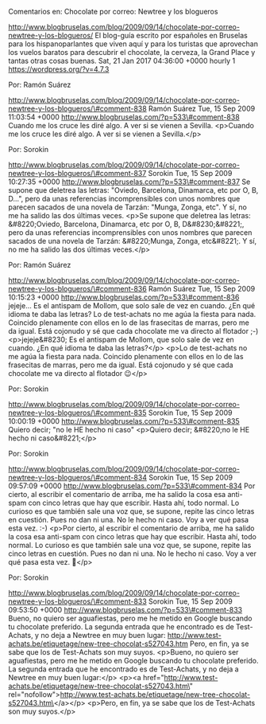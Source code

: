 Comentarios en: Chocolate por correo: Newtree y los blogueros

http://www.blogbruselas.com/blog/2009/09/14/chocolate-por-correo-newtree-y-los-blogueros/
El blog-guía escrito por españoles en Bruselas para los hispanoparlantes
que viven aquí y para los turistas que aprovechan los vuelos baratos
para descubrir el chocolate, la cerveza, la Grand Place y tantas otras
cosas buenas. Sat, 21 Jan 2017 04:36:00 +0000 hourly 1
https://wordpress.org/?v=4.7.3

Por: Ramón Suárez

http://www.blogbruselas.com/blog/2009/09/14/chocolate-por-correo-newtree-y-los-blogueros/\#comment-838
Ramón Suárez Tue, 15 Sep 2009 11:03:54 +0000
http://www.blogbruselas.com/?p=533\#comment-838 Cuando me los cruce les
diré algo. A ver si se vienen a Sevilla. \<p\>Cuando me los cruce les
diré algo. A ver si se vienen a Sevilla.\</p\>

Por: Sorokin

http://www.blogbruselas.com/blog/2009/09/14/chocolate-por-correo-newtree-y-los-blogueros/\#comment-837
Sorokin Tue, 15 Sep 2009 10:27:35 +0000
http://www.blogbruselas.com/?p=533\#comment-837 Se supone que deletrea
las letras: &quot;Oviedo, Barcelona, Dinamarca, etc por O, B,
D\...&quot;, pero da unas referencias incomprensibles con unos nombres
que parecen sacados de una novela de Tarzán: &quot;Munga, Zonga,
etc&quot;. Y sí, no me ha salido las dos últimas veces. \<p\>Se supone
que deletrea las letras: &\#8220;Oviedo, Barcelona, Dinamarca, etc por
O, B, D&\#8230;&\#8221;, pero da unas referencias incomprensibles con
unos nombres que parecen sacados de una novela de Tarzán: &\#8220;Munga,
Zonga, etc&\#8221;. Y sí, no me ha salido las dos últimas veces.\</p\>

Por: Ramón Suárez

http://www.blogbruselas.com/blog/2009/09/14/chocolate-por-correo-newtree-y-los-blogueros/\#comment-836
Ramón Suárez Tue, 15 Sep 2009 10:15:23 +0000
http://www.blogbruselas.com/?p=533\#comment-836 jejeje\... Es el
antispam de Mollom, que solo sale de vez en cuando. ¿En qué idioma te
daba las letras? Lo de test-achats no me agúa la fiesta para nada.
Coincido plenamente con ellos en lo de las frasecitas de marras, pero me
da igual. Está cojonudo y sé que cada chocolate me va directo al
flotador ;-) \<p\>jejeje&\#8230; Es el antispam de Mollom, que solo sale
de vez en cuando. ¿En qué idioma te daba las letras?\</p\> \<p\>Lo de
test-achats no me agúa la fiesta para nada. Coincido plenamente con
ellos en lo de las frasecitas de marras, pero me da igual. Está cojonudo
y sé que cada chocolate me va directo al flotador 😉\</p\>

Por: Sorokin

http://www.blogbruselas.com/blog/2009/09/14/chocolate-por-correo-newtree-y-los-blogueros/\#comment-835
Sorokin Tue, 15 Sep 2009 10:00:19 +0000
http://www.blogbruselas.com/?p=533\#comment-835 Quiero decir; &quot;no
le HE hecho ni caso&quot; \<p\>Quiero decir; &\#8220;no le HE hecho ni
caso&\#8221;\</p\>

Por: Sorokin

http://www.blogbruselas.com/blog/2009/09/14/chocolate-por-correo-newtree-y-los-blogueros/\#comment-834
Sorokin Tue, 15 Sep 2009 09:57:09 +0000
http://www.blogbruselas.com/?p=533\#comment-834 Por cierto, al escribir
el comentario de arriba, me ha salido la cosa esa anti-spam con cinco
letras que hay que escribir. Hasta ahí, todo normal. Lo curioso es que
también sale una voz que, se supone, repite las cinco letras en
cuestión. Pues no dan ni una. No le hecho ni caso. Voy a ver qué pasa
esta vez. :-) \<p\>Por cierto, al escribir el comentario de arriba, me
ha salido la cosa esa anti-spam con cinco letras que hay que escribir.
Hasta ahí, todo normal. Lo curioso es que también sale una voz que, se
supone, repite las cinco letras en cuestión. Pues no dan ni una. No le
hecho ni caso. Voy a ver qué pasa esta vez. 🙂\</p\>

Por: Sorokin

http://www.blogbruselas.com/blog/2009/09/14/chocolate-por-correo-newtree-y-los-blogueros/\#comment-833
Sorokin Tue, 15 Sep 2009 09:53:50 +0000
http://www.blogbruselas.com/?p=533\#comment-833 Bueno, no quiero ser
aguafiestas, pero me he metido en Google buscando tu chocolate
preferido. La segunda entrada que he encontrado es de Test-Achats, y no
deja a Newtree en muy buen lugar:
http://www.test-achats.be/etiquetage/new-tree-chocolat-s527043.htm Pero,
en fin, ya se sabe que los de Test-Achats son muy suyos. \<p\>Bueno, no
quiero ser aguafiestas, pero me he metido en Google buscando tu
chocolate preferido. La segunda entrada que he encontrado es de
Test-Achats, y no deja a Newtree en muy buen lugar:\</p\> \<p\>\<a
href=\"http://www.test-achats.be/etiquetage/new-tree-chocolat-s527043.htm\"
rel=\"nofollow\"\>http://www.test-achats.be/etiquetage/new-tree-chocolat-s527043.htm\</a\>\</p\>
\<p\>Pero, en fin, ya se sabe que los de Test-Achats son muy
suyos.\</p\>
